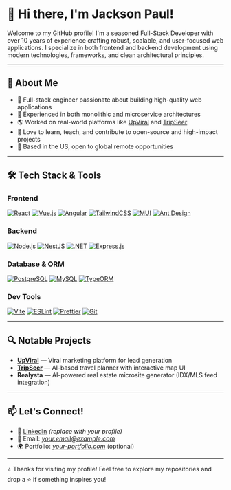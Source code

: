# 👋 Hi there, I'm Jackson Paul!

Welcome to my GitHub profile! I'm a seasoned Full-Stack Developer with over 10 years of experience crafting robust, scalable, and user-focused web applications. I specialize in both frontend and backend development using modern technologies, frameworks, and clean architectural principles.

---

## 💼 About Me

- 🔧 Full-stack engineer passionate about building high-quality web applications
- 🧠 Experienced in both monolithic and microservice architectures
- 🌎 Worked on real-world platforms like [UpViral](https://www.upviral.com/) and [TripSeer](https://www.tripseer.com/)
- 🚀 Love to learn, teach, and contribute to open-source and high-impact projects
- 📍 Based in the US, open to global remote opportunities

---

## 🛠️ Tech Stack & Tools

### Frontend  
<p>
  <a href="https://react.dev/"><img src="https://img.shields.io/badge/React-61DAFB?logo=react&logoColor=000&style=flat-square" alt="React" /></a>
  <a href="https://vuejs.org/"><img src="https://img.shields.io/badge/Vue.js-42b883?logo=vue.js&logoColor=white&style=flat-square" alt="Vue.js" /></a>
  <a href="https://angular.io/"><img src="https://img.shields.io/badge/Angular-DD0031?logo=angular&logoColor=white&style=flat-square" alt="Angular" /></a>
  <a href="https://tailwindcss.com/"><img src="https://img.shields.io/badge/TailwindCSS-38B2AC?logo=tailwind-css&logoColor=white&style=flat-square" alt="TailwindCSS" /></a>
  <a href="https://mui.com/"><img src="https://img.shields.io/badge/MUI-007FFF?logo=mui&logoColor=white&style=flat-square" alt="MUI" /></a>
  <a href="https://ant.design/"><img src="https://img.shields.io/badge/AntDesign-0170FE?logo=ant-design&logoColor=white&style=flat-square" alt="Ant Design" /></a>
</p>

### Backend  
<p>
  <a href="https://nodejs.org/"><img src="https://img.shields.io/badge/Node.js-339933?logo=node.js&logoColor=white&style=flat-square" alt="Node.js" /></a>
  <a href="https://nestjs.com/"><img src="https://img.shields.io/badge/NestJS-E0234E?logo=nestjs&logoColor=white&style=flat-square" alt="NestJS" /></a>
  <a href="https://dotnet.microsoft.com/"><img src="https://img.shields.io/badge/.NET-512BD4?logo=dotnet&logoColor=white&style=flat-square" alt=".NET" /></a>
  <a href="https://expressjs.com/"><img src="https://img.shields.io/badge/Express-000000?logo=express&logoColor=white&style=flat-square" alt="Express.js" /></a>
</p>

### Database & ORM  
<p>
  <a href="https://www.postgresql.org/"><img src="https://img.shields.io/badge/PostgreSQL-336791?logo=postgresql&logoColor=white&style=flat-square" alt="PostgreSQL" /></a>
  <a href="https://www.mysql.com/"><img src="https://img.shields.io/badge/MySQL-4479A1?logo=mysql&logoColor=white&style=flat-square" alt="MySQL" /></a>
  <a href="https://typeorm.io/"><img src="https://img.shields.io/badge/TypeORM-FF4785?logo=typeorm&logoColor=white&style=flat-square" alt="TypeORM" /></a>
</p>

### Dev Tools  
<p>
  <a href="https://vitejs.dev/"><img src="https://img.shields.io/badge/Vite-646CFF?logo=vite&logoColor=white&style=flat-square" alt="Vite" /></a>
  <a href="https://eslint.org/"><img src="https://img.shields.io/badge/ESLint-4B32C3?logo=eslint&logoColor=white&style=flat-square" alt="ESLint" /></a>
  <a href="https://prettier.io/"><img src="https://img.shields.io/badge/Prettier-F7B93E?logo=prettier&logoColor=white&style=flat-square" alt="Prettier" /></a>
  <a href="https://git-scm.com/"><img src="https://img.shields.io/badge/Git-F05032?logo=git&logoColor=white&style=flat-square" alt="Git" /></a>
</p>

---

## 🔍 Notable Projects

- **[UpViral](https://www.upviral.com/)** — Viral marketing platform for lead generation  
- **[TripSeer](https://www.tripseer.com/)** — AI-based travel planner with interactive map UI  
- **Realysta** — AI-powered real estate microsite generator (IDX/MLS feed integration)

---

## 📫 Let's Connect!

- 💼 [LinkedIn](https://www.linkedin.com/) *(replace with your profile)*
- 📧 Email: *your.email@example.com*
- 🌍 Portfolio: *[your-portfolio.com](https://your-portfolio.com)* (optional)

---

⭐️ Thanks for visiting my profile! Feel free to explore my repositories and drop a ⭐ if something inspires you!
